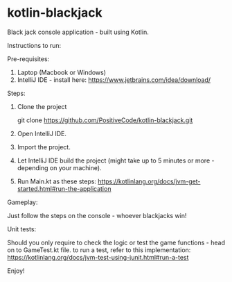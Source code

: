 # kotlin-blackjack

Black jack console application - built using Kotlin. 

Instructions to run: 

Pre-requisites: 
1. Laptop (Macbook or Windows) 
2. IntelliJ IDE - install here: https://www.jetbrains.com/idea/download/

Steps: 
1. Clone the project

    git clone https://github.com/PositiveCode/kotlin-blackjack.git 
    
2. Open IntelliJ IDE.
3. Import the project. 
4. Let IntelliJ IDE build the project (might take up to 5 minutes or more - depending on your machine). 
5. Run Main.kt as these steps: https://kotlinlang.org/docs/jvm-get-started.html#run-the-application

Gameplay: 

Just follow the steps on the console - whoever blackjacks win! 

Unit tests: 

Should you only require to check the logic or test the game functions - head on to GameTest.kt file. 
to run a test, refer to this implementation: https://kotlinlang.org/docs/jvm-test-using-junit.html#run-a-test

Enjoy!
